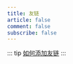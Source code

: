 ```yaml
---
title: 友链
article: false
comment: false
subscribe: false
---
```


::: tip
[如何添加友链](https://github.com/hai-zou/vitepress-blog/edit/main/data/links.js)
:::

<FriendLinks />
